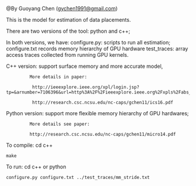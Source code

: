 @By Guoyang Chen (gychen1991@gmail.com)

This is the model for estimation of data placements.


There are two versions of the tool: python and c++;

In both versions, we have:
configure.py: scripts to run all estimation;
configure.txt records memory hierarchy of GPU hardware
test_traces: array access traces collected from running GPU kernels.

C++ version: support surface memory and more accurate model,

             More details in paper:
             
              http://ieeexplore.ieee.org/xpl/login.jsp?tp=&arnumber=7106396&url=http%3A%2F%2Fieeexplore.ieee.org%2Fxpls%2Fabs_all.jsp%3Farnumber%3D7106396
              
              http://research.csc.ncsu.edu/nc-caps/gchen11/ics16.pdf

Python version: support more flexible memory hierarchy of GPU hardwares;

             More details see paper:
             
             http://research.csc.ncsu.edu/nc-caps/gchen11/micro14.pdf

To compile:
    cd c++ 
    
    make

To run:
    cd c++ or python
    
    configure.py configure.txt ../test_traces/mm_stride.txt
